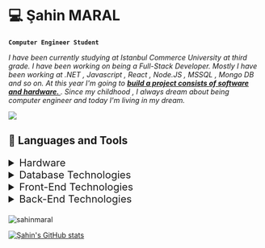 # 💻 Şahin MARAL
**`Computer Engineer Student`**

<p><i>
I have been currently studying at Istanbul Commerce University at third grade. I have been working on being a Full-Stack Developer. Mostly I have been working at .NET , Javascript , React , Node.JS , MSSQL , Mongo DB and so on. At this year I'm going to <b><u> build a project consists of software and hardware. </b></u>. Since my childhood , I always dream about being computer engineer and today I'm living in my dream. 
</i></p>

![](https://i.pinimg.com/originals/44/59/8f/44598f0b489e869c0941e12873f1f4c2.gif)

<h2 align="left" style="margin-bottom:20px;">🧰 Languages and Tools </h2>

<details style="font-size:20px">
<summary>Hardware</summary>

![Arduino](https://img.shields.io/badge/-Arduino-00979D?style=for-the-badge&logo=Arduino&logoColor=white)
</details>

<details style="font-size:20px">
<summary>Database Technologies</summary>

![MicrosoftSQLServer](https://img.shields.io/badge/Microsoft%20SQL%20Sever-CC2927?style=for-the-badge&logo=microsoft%20sql%20server&logoColor=white) ![Firebase](https://img.shields.io/badge/Firebase-039BE5?style=for-the-badge&logo=Firebase&logoColor=white) ![MongoDB](https://img.shields.io/badge/MongoDB-%234ea94b.svg?style=for-the-badge&logo=mongodb&logoColor=white) ![MySQL](https://img.shields.io/badge/mysql-%2300f.svg?style=for-the-badge&logo=mysql&logoColor=white)

</details>

<details style="font-size:20px">
<summary>Front-End Technologies</summary>

![Bootstrap](https://img.shields.io/badge/bootstrap-%23563D7C.svg?style=for-the-badge&logo=bootstrap&logoColor=white) ![HTML5](https://img.shields.io/badge/html5-%23E34F26.svg?style=for-the-badge&logo=html5&logoColor=white) ![CSS3](https://img.shields.io/badge/css3-%231572B6.svg?style=for-the-badge&logo=css3&logoColor=white) ![JavaScript](https://img.shields.io/badge/javascript-%23323330.svg?style=for-the-badge&logo=javascript&logoColor=%23F7DF1E) ![React](https://img.shields.io/badge/react-%2320232a.svg?style=for-the-badge&logo=react&logoColor=%2361DAFB)

</details>

<details style="font-size:20px; margin-bottom:20px;">
<summary>Back-End Technologies</summary>

![C#](https://img.shields.io/badge/c%23-%23239120.svg?style=for-the-badge&logo=c-sharp&logoColor=white) 	![.Net](https://img.shields.io/badge/.NET-5C2D91?style=for-the-badge&logo=.net&logoColor=white) ![Express.js](https://img.shields.io/badge/express.js-%23404d59.svg?style=for-the-badge&logo=express&logoColor=%2361DAFB) ![NodeJS](https://img.shields.io/badge/node.js-6DA55F?style=for-the-badge&logo=node.js&logoColor=white)

</details>

<p><img align="center" src="https://github-readme-stats.vercel.app/api/top-langs?username=sahinmaral&show_icons=true&locale=en&layout=compact" alt="sahinmaral" />
</p>

[![Şahin's GitHub stats](https://github-readme-stats.vercel.app/api?username=sahinmaral&show_icons=true&theme=radical)](https://github.com/anuraghazra/github-readme-stats)

